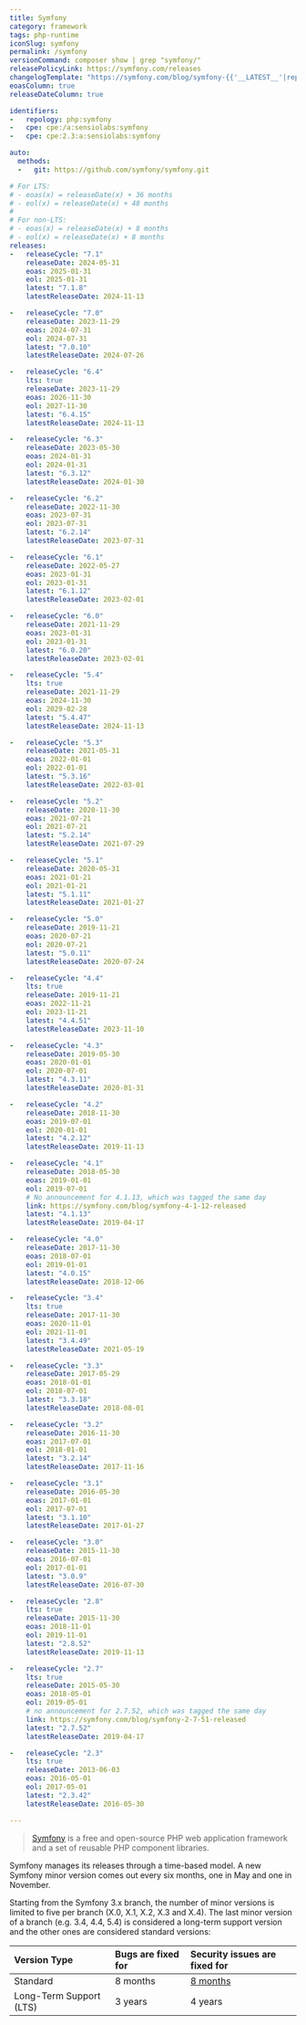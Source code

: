 ```yaml
---
title: Symfony
category: framework
tags: php-runtime
iconSlug: symfony
permalink: /symfony
versionCommand: composer show | grep "symfony/"
releasePolicyLink: https://symfony.com/releases
changelogTemplate: "https://symfony.com/blog/symfony-{{'__LATEST__'|replace:'.','-'}}-released"
eoasColumn: true
releaseDateColumn: true

identifiers:
-   repology: php:symfony
-   cpe: cpe:/a:sensiolabs:symfony
-   cpe: cpe:2.3:a:sensiolabs:symfony

auto:
  methods:
  -   git: https://github.com/symfony/symfony.git

# For LTS:
# - eoas(x) = releaseDate(x) + 36 months
# - eol(x) = releaseDate(x) + 48 months
#
# For non-LTS:
# - eoas(x) = releaseDate(x) + 8 months
# - eol(x) = releaseDate(x) + 8 months
releases:
-   releaseCycle: "7.1"
    releaseDate: 2024-05-31
    eoas: 2025-01-31
    eol: 2025-01-31
    latest: "7.1.8"
    latestReleaseDate: 2024-11-13

-   releaseCycle: "7.0"
    releaseDate: 2023-11-29
    eoas: 2024-07-31
    eol: 2024-07-31
    latest: "7.0.10"
    latestReleaseDate: 2024-07-26

-   releaseCycle: "6.4"
    lts: true
    releaseDate: 2023-11-29
    eoas: 2026-11-30
    eol: 2027-11-30
    latest: "6.4.15"
    latestReleaseDate: 2024-11-13

-   releaseCycle: "6.3"
    releaseDate: 2023-05-30
    eoas: 2024-01-31
    eol: 2024-01-31
    latest: "6.3.12"
    latestReleaseDate: 2024-01-30

-   releaseCycle: "6.2"
    releaseDate: 2022-11-30
    eoas: 2023-07-31
    eol: 2023-07-31
    latest: "6.2.14"
    latestReleaseDate: 2023-07-31

-   releaseCycle: "6.1"
    releaseDate: 2022-05-27
    eoas: 2023-01-31
    eol: 2023-01-31
    latest: "6.1.12"
    latestReleaseDate: 2023-02-01

-   releaseCycle: "6.0"
    releaseDate: 2021-11-29
    eoas: 2023-01-31
    eol: 2023-01-31
    latest: "6.0.20"
    latestReleaseDate: 2023-02-01

-   releaseCycle: "5.4"
    lts: true
    releaseDate: 2021-11-29
    eoas: 2024-11-30
    eol: 2029-02-28
    latest: "5.4.47"
    latestReleaseDate: 2024-11-13

-   releaseCycle: "5.3"
    releaseDate: 2021-05-31
    eoas: 2022-01-01
    eol: 2022-01-01
    latest: "5.3.16"
    latestReleaseDate: 2022-03-01

-   releaseCycle: "5.2"
    releaseDate: 2020-11-30
    eoas: 2021-07-21
    eol: 2021-07-21
    latest: "5.2.14"
    latestReleaseDate: 2021-07-29

-   releaseCycle: "5.1"
    releaseDate: 2020-05-31
    eoas: 2021-01-21
    eol: 2021-01-21
    latest: "5.1.11"
    latestReleaseDate: 2021-01-27

-   releaseCycle: "5.0"
    releaseDate: 2019-11-21
    eoas: 2020-07-21
    eol: 2020-07-21
    latest: "5.0.11"
    latestReleaseDate: 2020-07-24

-   releaseCycle: "4.4"
    lts: true
    releaseDate: 2019-11-21
    eoas: 2022-11-21
    eol: 2023-11-21
    latest: "4.4.51"
    latestReleaseDate: 2023-11-10

-   releaseCycle: "4.3"
    releaseDate: 2019-05-30
    eoas: 2020-01-01
    eol: 2020-07-01
    latest: "4.3.11"
    latestReleaseDate: 2020-01-31

-   releaseCycle: "4.2"
    releaseDate: 2018-11-30
    eoas: 2019-07-01
    eol: 2020-01-01
    latest: "4.2.12"
    latestReleaseDate: 2019-11-13

-   releaseCycle: "4.1"
    releaseDate: 2018-05-30
    eoas: 2019-01-01
    eol: 2019-07-01
    # No announcement for 4.1.13, which was tagged the same day
    link: https://symfony.com/blog/symfony-4-1-12-released
    latest: "4.1.13"
    latestReleaseDate: 2019-04-17

-   releaseCycle: "4.0"
    releaseDate: 2017-11-30
    eoas: 2018-07-01
    eol: 2019-01-01
    latest: "4.0.15"
    latestReleaseDate: 2018-12-06

-   releaseCycle: "3.4"
    lts: true
    releaseDate: 2017-11-30
    eoas: 2020-11-01
    eol: 2021-11-01
    latest: "3.4.49"
    latestReleaseDate: 2021-05-19

-   releaseCycle: "3.3"
    releaseDate: 2017-05-29
    eoas: 2018-01-01
    eol: 2018-07-01
    latest: "3.3.18"
    latestReleaseDate: 2018-08-01

-   releaseCycle: "3.2"
    releaseDate: 2016-11-30
    eoas: 2017-07-01
    eol: 2018-01-01
    latest: "3.2.14"
    latestReleaseDate: 2017-11-16

-   releaseCycle: "3.1"
    releaseDate: 2016-05-30
    eoas: 2017-01-01
    eol: 2017-07-01
    latest: "3.1.10"
    latestReleaseDate: 2017-01-27

-   releaseCycle: "3.0"
    releaseDate: 2015-11-30
    eoas: 2016-07-01
    eol: 2017-01-01
    latest: "3.0.9"
    latestReleaseDate: 2016-07-30

-   releaseCycle: "2.8"
    lts: true
    releaseDate: 2015-11-30
    eoas: 2018-11-01
    eol: 2019-11-01
    latest: "2.8.52"
    latestReleaseDate: 2019-11-13

-   releaseCycle: "2.7"
    lts: true
    releaseDate: 2015-05-30
    eoas: 2018-05-01
    eol: 2019-05-01
    # no announcement for 2.7.52, which was tagged the same day
    link: https://symfony.com/blog/symfony-2-7-51-released
    latest: "2.7.52"
    latestReleaseDate: 2019-04-17

-   releaseCycle: "2.3"
    lts: true
    releaseDate: 2013-06-03
    eoas: 2016-05-01
    eol: 2017-05-01
    latest: "2.3.42"
    latestReleaseDate: 2016-05-30

---
```


> [Symfony](https://symfony.com/) is a free and open-source PHP web application framework and a set
> of reusable PHP component libraries.

Symfony manages its releases through a time-based model. A new Symfony minor version comes out every
six months, one in May and one in November.

Starting from the Symfony 3.x branch, the number of minor versions is limited to five per branch
(X.0, X.1, X.2, X.3 and X.4). The last minor version of a branch (e.g. 3.4, 4.4, 5.4) is considered
a long-term support version and the other ones are considered standard versions:

| Version Type            | Bugs are fixed for | Security issues are fixed for                                                          |
|:------------------------|:-------------------|:---------------------------------------------------------------------------------------|
| Standard                | 8 months           | [8 months](https://symfony.com/blog/symfony-maintenance-changes-for-standard-releases) |
| Long-Term Support (LTS) | 3 years            | 4 years                                                                                |

